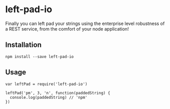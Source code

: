 # left-pad-io

Finally you can left pad your strings using the enterprise level robustness of a REST service, from the comfort of your node application!

## Installation

```
npm install --save left-pad-io
```

## Usage

```
var leftPad = require('left-pad-io')

leftPad('pm', 3, 'n', function(paddedString) {
  console.log(paddedString) // 'npm'
})
```
